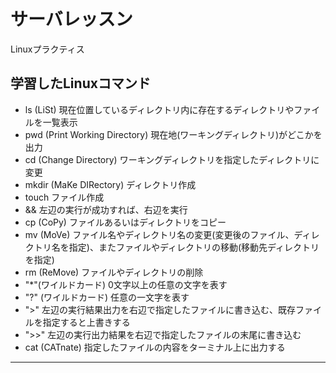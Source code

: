 # サーバレッスン
Linuxプラクティス

## 学習したLinuxコマンド
- ls (LiSt) 現在位置しているディレクトリ内に存在するディレクトリやファイルを一覧表示
- pwd (Print Working Directory) 現在地(ワーキングディレクトリ)がどこかを出力
- cd (Change Directory) ワーキングディレクトリを指定したディレクトリに変更
- mkdir (MaKe DIRectory) ディレクトリ作成
- touch ファイル作成
- && 左辺の実行が成功すれば、右辺を実行
- cp (CoPy) ファイルあるいはディレクトリをコピー
- mv (MoVe) ファイル名やディレクトリ名の変更(変更後のファイル、ディレクトリ名を指定)、またファイルやディレクトリの移動(移動先ディレクトリを指定)
- rm (ReMove) ファイルやディレクトリの削除
- "*"(ワイルドカード) 0文字以上の任意の文字を表す
- "?" (ワイルドカード) 任意の一文字を表す
- ">" 左辺の実行結果出力を右辺で指定したファイルに書き込む、既存ファイルを指定すると上書きする
- ">>" 左辺の実行出力結果を右辺で指定したファイルの末尾に書き込む
- cat (CATnate) 指定したファイルの内容をターミナル上に出力する
-----------------
